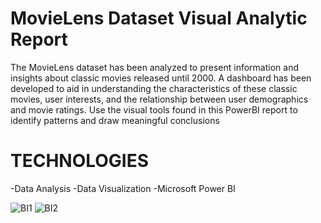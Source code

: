 # MovieLens Dataset Visual Analytic Report

The MovieLens dataset has been analyzed to present information and insights about classic movies released until 2000. A dashboard has been developed to aid in understanding the characteristics of these classic movies, user interests, and the relationship between user demographics and movie ratings. Use the visual tools found in this PowerBI report to identify patterns and draw meaningful conclusions

# TECHNOLOGIES
-Data Analysis -Data Visualization -Microsoft Power BI

![BI1](https://github.com/user-attachments/assets/2997ae80-5d2c-4584-9e14-9b895157076c)
![BI2](https://github.com/user-attachments/assets/12765d6f-baef-4dae-941e-f566d2eaf58a)
